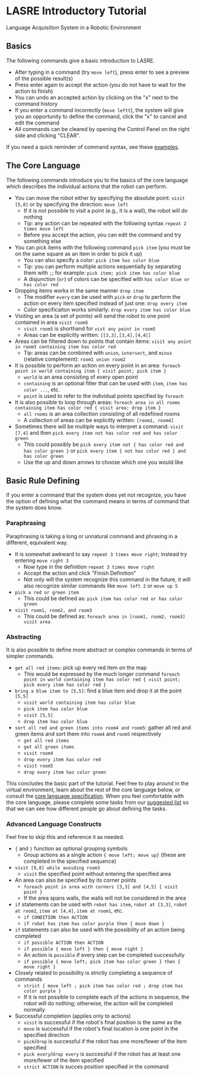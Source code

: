 # LASRE Introductory Tutorial

Language Acquisition System in a Robotic Environment

## Basics

The following commands give a basic introduction to LASRE.
- After typing in a command (try `move left`), press enter to see a preview of 
  the possible result(s)
- Press enter again to accept the action (you do not have to wait for the
  action to finish)
- You can undo an accepted action by clicking on the "x" next to the command 
  history
- If you enter a command incorrectly (`move leftt`), the system will give you an 
  opportunity to define the command, click the "x" to cancel and edit the 
  command
- All commands can be cleared by opening the Control Panel on the right 
  side and clicking "CLEAR".

If you need a quick reminder of command syntax, see these
[examples](/documentation/example-commands.md).

## The Core Language

The following commands introduce you to the basics of the core language which
describes the individual actions that the robot can perform. 

- You can move the robot either by specifying the absolute point: `visit [5,8]`
or by specifying the direction: `move left`
  - If it is not possible to visit a point (e.g., it is a wall), the robot will
  do nothing
  - Tip: any action can be repeated with the following syntax `repeat 2 times move left`
  - Before you accept the action, you can edit the command and try something else
- You can pick items with the following command `pick item` (you must be on the
same square as an item in order to pick it up)
  - You can also specify a color: `pick item has color blue` 
  - Tip: you can perform multiple actions sequentially by separating them with
  `;`; for example: `pick item; pick item has color blue`
  - A disjunction (`or`) of colors can be specified with
`has color blue or has color red`
- Dropping items works in the same manner `drop item`
  - The modifier `every` can be used with `pick` or `drop` to perform the
action on every item specified instead of just one: `drop every item`
  - Color specificaiton works similarly: `drop every item has color blue`
- Visiting an area (a set of points) will send the robot to one point contained
in area `visit room5`
  - `visit room5` is shorthand for `vist any point in room5`
  - Areas can be explicitly written: `[[3,3],[3,4],[4,4]]`
- Areas can be filtered down to points that contain items:
`visit any point in room3 containing item has color red`
  - Tip: areas can be combined with `union`, `intersect`, and `minus` (relative complement): `room1 union room2`
- It is possible to perform an action on every point in an area:
`foreach point in world containing item { visit point; pick item }`
  - `world` is an area consisting of every open point
  - `containing` is an optional filter that can be used with `item`, `item has color ...`, etc.
  - `point` is used to refer to the individual points specified by `foreach`
- It is also possible to loop through areas:
`foreach area in all rooms containing item has color red { visit area; drop item }`
  - `all rooms` is an area collection consisting of all redefined rooms
  - A collection of areas can be explicitly written: `[room1, room4]`
- Sometimes there will be multiple ways to interpret a command:
`visit [7,4]` and then `pick every item not has color red and has color green`
  - This could possibly be
  `pick every item not { has color red and has color green }` or
  `pick every item { not has color red } and has color green`
  - Use the up and down arrows to choose which one you would like

## Basic Rule Defining

If you enter a command that the system does yet not recognize, you have the
option of defining what the command means in terms of command that the system
does know.

### Paraphrasing

Paraphrasing is taking a long or unnatural command and phrasing in a different,
equivalent way.

- It is somewhat awkward to say `repeat 3 times move right`; instead try
entering `move right 3`
  - Now type in the definition `repeat 3 times move right`
  - Accept the action and click "Finish Definition"
  - Not only will the system recognize this command in the future, it will also
recognize similar commands like `move left 2` or `move up 5`
- `pick a red or green item`
  - This could be defined as: `pick item has color red or has color green`
- `visit room1, room2, and room3`
  - This could be defined as: `foreach area in [room1, room2, room3] visit area`

### Abstracting

It is also possible to define more abstract or complex commands in terms of
simpler commands.

- `get all red items`: pick up every red item on the map
  - This would be expressed by the much longer command
`foreach point in world containing item has color red { visit point; pick every item has color red }`
- `bring a blue item to [5,5]`: find a blue item and drop it at the point `[5,5]`
  - `visit world containing item has color blue`
  - `pick item has color blue`
  - `visit [5,5]`
  - `drop item has color blue`
- `sort all red and green items into room4 and room5`: gather all red and green
items and sort them into `room4` and `room5` respectively
  - `get all red items`
  - `get all green items`
  - `visit room4`
  - `drop every item has color red`
  - `visit room5`
  - `drop every item has color green`

This concludes the basic part of the tutorial. Feel free to play around in the
virtual environment, learn about the rest of the core language below, or
consult the [core language specification](/documentation/core-language.md).
When you feel comfortable with the core language, please complete some tasks
from our [suggested list](/documentation/open-tasks.md) so that we can see how
different people go about defining the tasks.

### Advanced Language Constructs

Feel free to skip this and reference it as needed.

- `{` and `}` function as optional grouping symbols
  - Group actions as a single action `{ move left; move up}` (these are
completed in the specified sequence)
- `visit [9,8] while avoiding room3`
  - `visit` the specified point without entering the specified area
- An area can also be specified by its corner points
  - `foreach point in area with corners [3,3] and [4,5] { visit point }`
  - If the area spans walls, the walls will not be considered in the area
- `if` statements can be used with `robot has item`, `robot at [3,3]`,
`robot at room2`, `item at [4,4]`, `item at room1`, etc.
  - `if CONDITION then ACTION`
  - `if robot has item has color purple then { move down }`
- `if` statements can also be used with the possibility of an action being
completed
  - `if possible ACTION then ACTION`
  - `if possible { move left } then { move right }`
  - An action is `possible` if every step can be completed successfully
  - `if possible { move left; pick item has color green } then { move right }`
- Closely related to possibility is strictly completing a sequence of commands
  - `strict { move left ; pick item has color red ; drop item has color purple }` 
  - If it is not possible to complete each of the actions in sequence, the
robot will do nothing; otherwise, the action will be completed normally
- Successful completion (applies only to actions)
  - `visit` is successful if the robot's final position is the same as the
  - `move` is successful if the robot's final location is one point in the
specified direction
  - `pick`/`drop` is successful if the robot has one more/fewer of the item specified
  - `pick every`/`drop every` is successful if the robot has at least one
more/fewer of the item specified
  - `strict ACTION` is succes
position specified in the command
